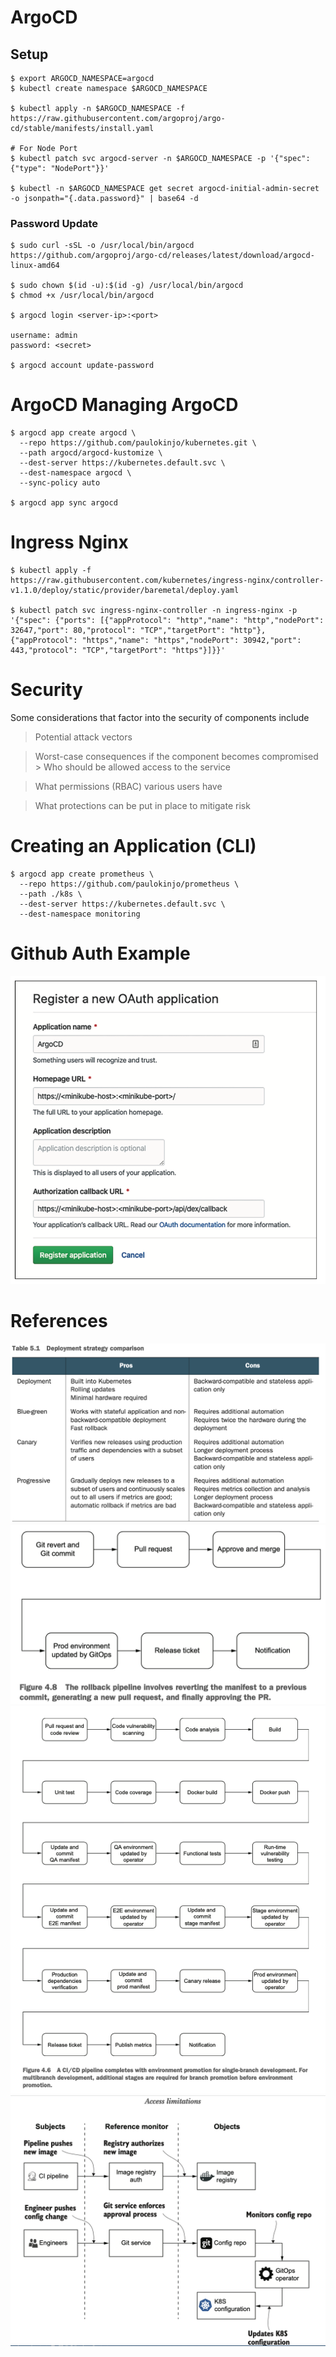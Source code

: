 # ArgoCD


## Setup
```shell
$ export ARGOCD_NAMESPACE=argocd
$ kubectl create namespace $ARGOCD_NAMESPACE

$ kubectl apply -n $ARGOCD_NAMESPACE -f https://raw.githubusercontent.com/argoproj/argo-cd/stable/manifests/install.yaml

# For Node Port
$ kubectl patch svc argocd-server -n $ARGOCD_NAMESPACE -p '{"spec": {"type": "NodePort"}}'

$ kubectl -n $ARGOCD_NAMESPACE get secret argocd-initial-admin-secret -o jsonpath="{.data.password}" | base64 -d

```

### Password Update
```shell
$ sudo curl -sSL -o /usr/local/bin/argocd https://github.com/argoproj/argo-cd/releases/latest/download/argocd-linux-amd64

$ sudo chown $(id -u):$(id -g) /usr/local/bin/argocd
$ chmod +x /usr/local/bin/argocd

$ argocd login <server-ip>:<port>

username: admin
password: <secret>

$ argocd account update-password
```

# ArgoCD Managing ArgoCD
```
$ argocd app create argocd \
  --repo https://github.com/paulokinjo/kubernetes.git \
  --path argocd/argocd-kustomize \
  --dest-server https://kubernetes.default.svc \
  --dest-namespace argocd \
  --sync-policy auto

$ argocd app sync argocd

```

# Ingress Nginx
```
$ kubectl apply -f https://raw.githubusercontent.com/kubernetes/ingress-nginx/controller-v1.1.0/deploy/static/provider/baremetal/deploy.yaml

$ kubectl patch svc ingress-nginx-controller -n ingress-nginx -p '{"spec": {"ports": [{"appProtocol": "http","name": "http","nodePort": 32647,"port": 80,"protocol": "TCP","targetPort": "http"},{"appProtocol": "https","name": "https","nodePort": 30942,"port": 443,"protocol": "TCP","targetPort": "https"}]}}'
```

# Security
Some considerations that factor into the security of components include

> Potential attack vectors

> Worst-case consequences if the component becomes compromised > Who should be allowed access to the service

> What permissions (RBAC) various users have

> What protections can be put in place to mitigate risk

# Creating an Application (CLI)
```
$ argocd app create prometheus \
  --repo https://github.com/paulokinjo/prometheus \
  --path ./k8s \
  --dest-server https://kubernetes.default.svc \
  --dest-namespace monitoring
```

# Github Auth Example
<img src="github_auth.png" />

# References
<img src="./DeploymentStrategyConsiderations.png" />
<img src="RollbackPipeline.png" />
<img src="GitOpsCICD.png" />
<img src="AccessLimitation.png" />